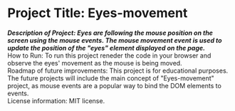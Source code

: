 # <h1>Project Title: Eyes-movement</H1>
<strong><em>Description of Project: Eyes are following the mouse position on the screen using the mouse events. The mouse movement event is used to update the position of the "eyes" element displayed on the page.</em></strong>  
How to Run: To run this project reneder the code in your browser and observe the eyes' movement as the mouse is being moved. <br>
Roadmap of future improvements: This project is for educational purposes. The future projects will include the main concept of "Eyes-movement" project, as mouse events are a popular way to bind the DOM elements to events.<br>
License information: MIT license. 
